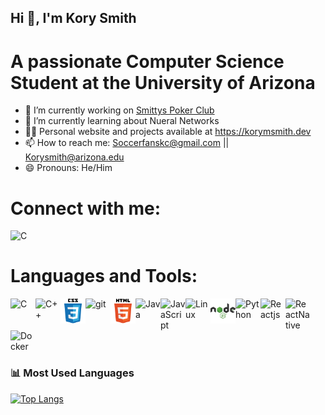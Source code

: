 ## Hi 👋, I'm Kory Smith
# A passionate Computer Science Student at the University of Arizona

- 🔭 I’m currently working on [Smittys Poker Club]([url](https://poker.korymsmith.dev/login))
- 🌱 I’m currently learning about Nueral Networks
- 👨‍💻 Personal website and projects available at https://korymsmith.dev
- 📫 How to reach me: Soccerfanskc@gmail.com || Korysmith@arizona.edu
- 😄 Pronouns: He/Him

# Connect with me:

[<img align="left" alt="C" width="40px" src="https://raw.githubusercontent.com/rahuldkjain/github-profile-readme-generator/master/src/images/icons/Social/linked-in-alt.svg" />](https://www.linkedin.com/in/korymsmith/)
<br>
# Languages and Tools:

[<img align="left" alt="C" width="40px" src="https://cdn.jsdelivr.net/gh/devicons/devicon/icons/c/c-original.svg" />](https://www.cprogramming.com/)
[<img align="left" alt="C++" width="40px" src="https://cdn.jsdelivr.net/gh/devicons/devicon/icons/cplusplus/cplusplus-original.svg" />](https://www.w3schools.com/cpp/)
[<img align="left" alt="CSS" width="40px" src="https://raw.githubusercontent.com/devicons/devicon/master/icons/css3/css3-original-wordmark.svg" />](https://www.w3schools.com/css/)
[<img align="left" alt="git" width="40px" src="https://camo.githubusercontent.com/ff5301ef7472dbdf522b776167a8af8c326299fe8175e53f6b052bbcc04533e3/68747470733a2f2f7777772e766563746f726c6f676f2e7a6f6e652f6c6f676f732f6769742d73636d2f6769742d73636d2d69636f6e2e737667" />](https://git-scm.com/)
[<img align="left" alt="HTML5" width="40px" src="https://raw.githubusercontent.com/devicons/devicon/master/icons/html5/html5-original-wordmark.svg" />](https://www.w3.org/html/)
[<img align="left" alt="Java" width="40px" src="https://cdn.jsdelivr.net/gh/devicons/devicon/icons/java/java-original.svg" />](https://www.java.com/)
[<img align="left" alt="JavaScript" width="40px" src="https://cdn.jsdelivr.net/gh/devicons/devicon/icons/javascript/javascript-original.svg" />](https://developer.mozilla.org/en-US/docs/Web/JavaScript)
[<img align="left" alt="Linux" width="40px" src="https://cdn.jsdelivr.net/gh/devicons/devicon/icons/linux/linux-original.svg" />](https://www.linux.org/)
[<img align="left" alt="Node.js" width="40px" src="https://raw.githubusercontent.com/devicons/devicon/master/icons/nodejs/nodejs-original-wordmark.svg" />](https://nodejs.org/)
[<img align="left" alt="Python" width="40px" src="https://cdn.jsdelivr.net/gh/devicons/devicon/icons/python/python-original.svg" />](https://www.python.org/)
[<img align="left" alt="Reactjs" width="40px" src="https://cdn.jsdelivr.net/gh/devicons/devicon/icons/react/react-original.svg" />](https://reactjs.org/)
[<img align="left" alt="ReactNative" width="40px" src="https://camo.githubusercontent.com/44059541e82482d15a51d37935c0fb6b684a9b00226739491be20bbc72c3f59d/68747470733a2f2f72656163746e61746976652e6465762f696d672f6865616465725f6c6f676f2e737667" />](https://reactnative.dev/)
[<img align="left" alt="Docker" width="40px" src="https://blog.nashtechglobal.com/wp-content/uploads/2024/09/Docker.logo2_.png" />](https://www.docker.com/)

<br clear="left"/>

### 📊 Most Used Languages
[![Top Langs](https://github-readme-stats.vercel.app/api/top-langs/?username=Ksmith18skc&layout=compact&langs_count=8&theme=tokyonight)](https://github.com/anuraghazra/github-readme-stats)



<!--
**Ksmith18skc/Ksmith18skc** is a ✨ _special_ ✨ repository because its `README.md` (this file) appears on your GitHub profile.

Here are some ideas to get you started:

- 🔭 I’m currently working on [Smittys Poker Club]([url](https://poker.korymsmith.dev/login))
- 🌱 I’m currently learning ...
- 👯 I’m looking to collaborate on ...
- 🤔 I’m looking for help with ...
- 💬 Ask me about ...
- 📫 How to reach me: Soccerfanskc@gmail.com || Korysmith@arizona.edu
- 😄 Pronouns: He/Him
- ⚡ Fun fact: ...
-->
